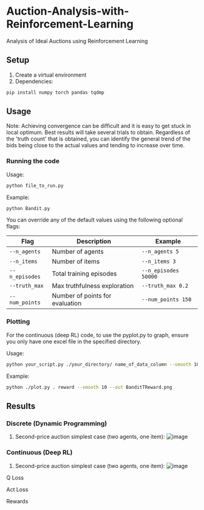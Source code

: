 # Auction-Analysis-with-Reinforcement-Learning
Analysis of Ideal Auctions using Reinforcement Learning

## Setup

1. Create a virtual environment
2. Dependencies:
   
```bash
pip install numpy torch pandas tqdmp
```

## Usage

Note: Achieving convergence can be difficult and it is easy to get stuck in local optimum. Best results will take several trials to obtain.
Regardless of the 'truth count' that is obtained, you can identify the general trend of the bids being close to the actual values and tending to increase over time.

### Running the code

Usage:

```bash
python file_to_run.py
```

Example:

```bash
python Bandit.py
```

You can override any of the default values using the following optional flags:

| Flag            | Description                      | Example              |
|-----------------|----------------------------------|----------------------|
| `--n_agents`    | Number of agents                 | `--n_agents 5`       |
| `--n_items`     | Number of items                  | `--n_items 3`        |
| `--n_episodes`  | Total training episodes          | `--n_episodes 50000` |
| `--truth_max`   | Max truthfulness exploration     | `--truth_max 0.2`    |
| `--num_points`  | Number of points for evaluation  | `--num_points 150`   |

### Plotting

For the continuous (deep RL) code, to use the pyplot.py to graph, ensure you only have one excel file in the specified directory.

Usage:
```bash
python your_script.py ./your_directory/ name_of_data_column --smooth 10 --out name_of_plot.png
```

Example:
```bash
python ./plot.py . reward --smooth 10 --out BanditTReward.png
```
## Results

### Discrete (Dynamic Programming)

1. Second-price auction simplest case (two agents, one item):
![image](https://github.com/user-attachments/assets/1e5c4052-1630-439c-883d-b390b62397d3)


### Continuous (Deep RL)

1. Second-price auction simplest case (two agents, one item):
![image](https://github.com/user-attachments/assets/6b7bd7a9-fc6e-4900-b344-c88659bace58)

Q Loss

Act Loss

Rewards
